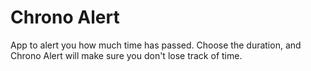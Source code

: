 # Chrono Alert
App to alert you how much time has passed. Choose the duration, and Chrono Alert
will make sure you don't lose track of time.
